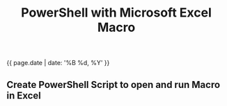 ﻿---
layout: single
title: PowerShell with Microsoft Excel Macro
excerpt: ""
header: 
        image: /assets/images/poshBlack.jpg
        teaser: /assets/images/poshBlack.jpg

tags: [PowerShell, Excel]

---
{{ page.date | date: '%B %d, %Y' }}

## Create PowerShell Script to open and run Macro in Excel

